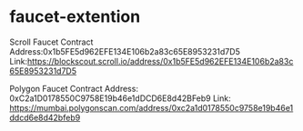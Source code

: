 # faucet-extention

Scroll
Faucet Contract Address:0x1b5FE5d962EFE134E106b2a83c65E8953231d7D5
Link:https://blockscout.scroll.io/address/0x1b5FE5d962EFE134E106b2a83c65E8953231d7D5

Polygon
Faucet Contract Address: 0xC2a1D0178550C9758E19b46e1dDCD6E8d42BFeb9
Link: https://mumbai.polygonscan.com/address/0xc2a1d0178550c9758e19b46e1ddcd6e8d42bfeb9

